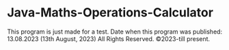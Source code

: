 # Java-Maths-Operations-Calculator
This program is just made for a test.
Date when this program was published: 13.08.2023 (13th August, 2023)
All Rights Reserved. ©2023-till present.
